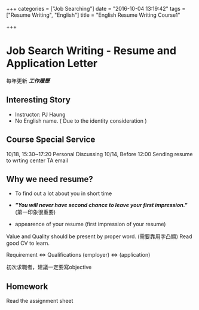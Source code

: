 +++
categories = ["Job Searching"]
date = "2016-10-04 13:19:42"
tags = ["Resume Writing", "English"]
title = "English Resume Writing Course1"

+++

# Job Search Writing - Resume and Application Letter

每年更新 __*工作履歷*__

## Interesting Story
- Instructor: PJ Haung 
- No English name. ( Due to the identity consideration )

## Course Special Service
10/18, 15:30~17:20 Personal Discussing
10/14, Before 12:00 Sending resume to wrting center TA email

## Why we need resume?

- To find out a lot about you in short time

- __*"You will never have second chance to leave your first impression."*__(第一印象很重要)

- appearence of your resume (first impression of your resume)

Value and Quality should be present by proper word. (需要靠用字凸顯)
Read good CV to learn.


Requirement <=> Qualifications
(employer) <=> (application)

初次求職者，建議一定要寫objective

## Homework
Read the assignment sheet